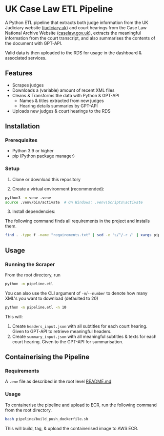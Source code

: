 # UK Case Law ETL Pipeline


A Python ETL pipeline that extracts both judge information from the UK Judiciary website ([judiciary.uk](https://www.judiciary.uk)) and
court hearings from the Case Law National Archive Website ([caselaw.gov.uk](https://caselaw.nationalarchives.gov.uk/)), extracts the meaningful information from the court transcript, and also summarises the contents of the document with GPT-API. 

Valid data is then uploaded to the RDS for usage in the dashboard & associated services.

## Features

- Scrapes judges
- Downloads a (variable) amount of recent XML files
- Cleans & Transforms the data with Python & GPT-API
  - Names & titles extracted from new judges
  - Hearing details summaries by GPT-API
- Uploads new judges & court hearings to the RDS

## Installation

### Prerequisites

- Python 3.9 or higher
- pip (Python package manager)

### Setup

1. Clone or download this repository

2. Create a virtual environment (recommended):
```bash
python3 -m venv .venv
source .venv/bin/activate  # On Windows: .venv\Scripts\activate
```

3. Install dependencies:

The following command finds all requirements in the project and installs them.
```bash
find . -type f -name "requirements.txt" | sed -e 's/^/-r /' | xargs pip install
```

## Usage

### Running the Scraper


From the root directory, run
```bash
python -m pipeline.etl
```

You can also use the CLI argument of `-n`/`--number` to denote how many XML's you want to download (defaulted to 20)

```bash
python -m pipeline.etl -n 10
```

This will:
1. Create `headers_input.json` with all subtitles for each court hearing. Given to GPT-API to retrieve meaningful headers.
2. Create `summary_input.json` with all meaningful subtitles & texts for each court hearing. Given to the GPT-API for summarisation.

## Containerising the Pipeline

### Requirements

A `.env` file as described in the root level [README.md](../README.md)

### Usage

To containerise the pipeline and upload to ECR, run the following command from the root directory.

```bash
bash pipeline/build_push_dockerfile.sh
```

This will build, tag, & upload the containerised image to AWS ECR.
